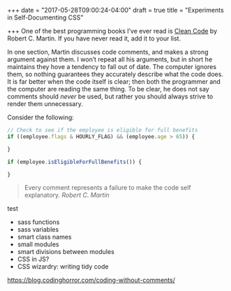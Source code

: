 +++
date = "2017-05-28T09:00:24-04:00"
draft = true
title = "Experiments in Self-Documenting CSS"

+++
One of the best programming books I’ve ever read is [Clean Code](https://www.amazon.com/Clean-Code-Handbook-Software-Craftsmanship/dp/0132350882/) by Robert C. Martin. If you have never read it, add it to your list.

In one section, Martin discusses code comments, and makes a strong argument against them. I won’t repeat all his arguments, but in short he maintains they hove a tendency to fall out of date. The computer ignores them, so nothing guarantees they accurately describe what the code does. It is far better when the code itself is clear; then both the programmer and the computer are reading the same thing. To be clear, he does not say comments should *never* be used, but rather you should always strive to render them unnecessary.

Consider the following:

```js
// Check to see if the employee is eligible for full benefits
if ((employee.flags & HOURLY_FLAG) && (employee.age > 65)) {

}
```
```js
if (employee.isEligibleForFullBenefits()) {

}
```

<blockquote>
  Every comment represents a failure to make the code self explanatory.
  <cite>Robert C. Martin</cite>
</blockquote>
test

* sass functions
* sass variables
* smart class names
* small modules
* smart divisions between modules
* CSS in JS?
* CSS wizardry: writing tidy code

https://blog.codinghorror.com/coding-without-comments/
